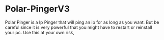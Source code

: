 # Polar-PingerV3
Polar Pinger is a Ip Pinger that will ping an ip for as long as you want. But be careful since it is very powerful that you might have to restart or reinstall your pc. Use this at your own risk,
